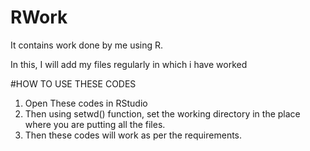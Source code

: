 # RWork
It contains work done by me using R.

In this, I will add my files regularly in which i have worked



#HOW TO USE THESE CODES

1.  Open These codes in RStudio 
2.  Then using setwd() function, set the working directory in the place where you are putting all the files. 
3.  Then these codes will work as per the requirements.
